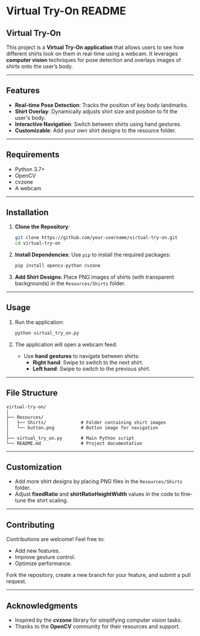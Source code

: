 # Virtual Try-On README

## Virtual Try-On

This project is a **Virtual Try-On application** that allows users to see how different shirts look on them in real-time using a webcam. It leverages **computer vision** techniques for pose detection and overlays images of shirts onto the user’s body.

---

## Features

- **Real-time Pose Detection**: Tracks the position of key body landmarks.
- **Shirt Overlay**: Dynamically adjusts shirt size and position to fit the user's body.
- **Interactive Navigation**: Switch between shirts using hand gestures.
- **Customizable**: Add your own shirt designs to the resource folder.

---

## Requirements

- Python 3.7+
- OpenCV
- cvzone
- A webcam

---

## Installation

1. **Clone the Repository**:
   ```bash
   git clone https://github.com/your-username/virtual-try-on.git
   cd virtual-try-on
   ```

2. **Install Dependencies**:
   Use `pip` to install the required packages:
   ```bash
   pip install opencv-python cvzone
   ```

3. **Add Shirt Designs**:
   Place PNG images of shirts (with transparent backgrounds) in the `Resources/Shirts` folder.

---

## Usage

1. Run the application:
   ```bash
   python virtual_try_on.py
   ```

2. The application will open a webcam feed:
   - Use **hand gestures** to navigate between shirts:
     - **Right hand**: Swipe to switch to the next shirt.
     - **Left hand**: Swipe to switch to the previous shirt.

---

## File Structure

```
virtual-try-on/
│
├── Resources/
│   ├── Shirts/             # Folder containing shirt images
│   └── button.png          # Button image for navigation
│
├── virtual_try_on.py       # Main Python script
└── README.md               # Project documentation
```

---

## Customization

- Add more shirt designs by placing PNG files in the `Resources/Shirts` folder.
- Adjust **fixedRatio** and **shirtRatioHeightWidth** values in the code to fine-tune the shirt scaling.

---

## Contributing

Contributions are welcome! Feel free to:
- Add new features.
- Improve gesture control.
- Optimize performance.

Fork the repository, create a new branch for your feature, and submit a pull request.

---

## Acknowledgments

- Inspired by the **cvzone** library for simplifying computer vision tasks.
- Thanks to the **OpenCV** community for their resources and support.
